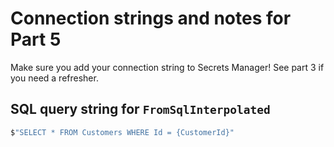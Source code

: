 # Connection strings and notes for Part 5

Make sure you add your connection string to Secrets Manager! See part 3 if you need a refresher.

## SQL query string for `FromSqlInterpolated`

```csharp
$"SELECT * FROM Customers WHERE Id = {CustomerId}"
```